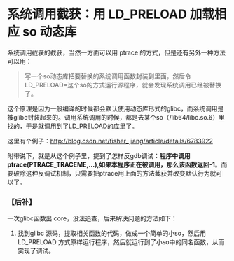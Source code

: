# 系统调用截获：用 LD_PRELOAD 加载相应 so 动态库

系统调用截获的截获，当然一方面可以用 ptrace 的方式，但是还有另外一种方法可以用：
> 写一个so动态库把要替换的系统调用函数封装到里面，然后令LD_PRELOAD=这个so的方式运行源程序，就会发现系统调用已经被替换了。

这个原理是因为一般编译的时候都会默认使用动态库形式的glibc，而系统调用是被glibc封装起来的。调用系统调用的时候，都是去某个so（/lib64/libc.so.6）里找的，于是就调用到了LD_PRELOAD的库里了。

这里有个例子：http://blog.csdn.net/fisher_jiang/article/details/6783922

附带说下，就是从这个例子里，提到了怎样反gdb调试：**程序中调用ptrace(PTRACE_TRACEME,...),如果本程序正在被调用，那么该函数返回-1**。而要破除这种反调试机制，只需要把ptrace用上面的方法截获并改变默认行为就可以了。

### 【后补】
一次glibc函数出 core，没法追查，后来解决问题的方法如下：

1. 找到glibc 源码，提取相关函数的代码，做成一个简单的小so，然后用 LD_PRELOAD 方式原样运行程序，然后就运行到了小so中的同名函数，从而实现了调试。

